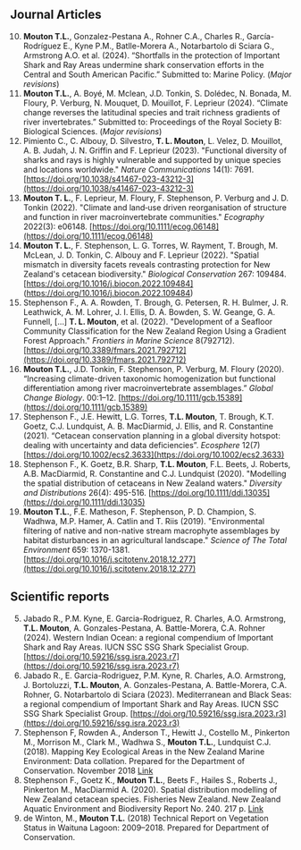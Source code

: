## Journal Articles 
10. **Mouton T.L.**, Gonzalez-Pestana A., Rohner C.A., Charles R., García-Rodríguez E., Kyne P.M., Batlle-Morera A., Notarbartolo di Sciara G., Armstrong A.O. et al. (2024). “Shortfalls in the protection of Important Shark and Ray Areas undermine shark conservation efforts in the Central and South American Pacific.” Submitted to: Marine Policy. (_Major revisions_)
9. **Mouton T.L.**, A. Boyé, M. Mclean, J.D. Tonkin, S. Dolédec, N. Bonada, M. Floury, P. Verburg, N. Mouquet, D. Mouillot, F. Leprieur (2024). “Climate change reverses the latitudinal species and trait richness gradients of river invertebrates.” Submitted to: Proceedings of the Royal Society B: Biological Sciences. (_Major revisions_)
8. Pimiento C., C. Albouy, D. Silvestro, **T. L. Mouton**, L. Velez, D. Mouillot, A. B. Judah, J. N. Griffin and F. Leprieur (2023). "Functional diversity of sharks and rays is highly vulnerable and supported by unique species and locations worldwide." _Nature Communications_ 14(1): 7691. [https://doi.org/10.1038/s41467-023-43212-3](https://doi.org/10.1038/s41467-023-43212-3)
7. **Mouton T. L.**, F. Leprieur, M. Floury, F. Stephenson, P. Verburg and J. D. Tonkin (2022). "Climate and land‐use driven reorganisation of structure and function in river macroinvertebrate communities." _Ecography_ 2022(3): e06148. [https://doi.org/10.1111/ecog.06148](https://doi.org/10.1111/ecog.06148)
6. **Mouton T. L.**, F. Stephenson, L. G. Torres, W. Rayment, T. Brough, M. McLean, J. D. Tonkin, C. Albouy and F. Leprieur (2022). "Spatial mismatch in diversity facets reveals contrasting protection for New Zealand's cetacean biodiversity." _Biological Conservation_ 267: 109484. [https://doi.org/10.1016/j.biocon.2022.109484] (https://doi.org/10.1016/j.biocon.2022.109484)
5. Stephenson F., A. A. Rowden, T. Brough, G. Petersen, R. H. Bulmer, J. R. Leathwick, A. M. Lohrer, J. I. Ellis, D. A. Bowden, S. W. Geange, G. A. Funnell, […] **T. L. Mouton**, et al. (2022). "Development of a Seafloor Community Classification for the New Zealand Region Using a Gradient Forest Approach." _Frontiers in Marine Science_ 8(792712). [https://doi.org/10.3389/fmars.2021.792712](https://doi.org/10.3389/fmars.2021.792712)
4. **Mouton T.L.**, J.D. Tonkin, F. Stephenson, P. Verburg, M. Floury (2020). “Increasing climate-driven taxonomic homogenization but functional differentiation among river macroinvertebrate assemblages.” _Global Change Biology_. 00:1–12. [https://doi.org/10.1111/gcb.15389](https://doi.org/10.1111/gcb.15389)
3. Stephenson F., J.E. Hewitt, L.G. Torres, **T.L. Mouton**, T. Brough, K.T. Goetz, C.J. Lundquist, A. B. MacDiarmid, J. Ellis, and R. Constantine (2021). “Cetacean conservation planning in a global diversity hotspot: dealing with uncertainty and data deficiencies”. _Ecosphere_ 12(7) [https://doi.org/10.1002/ecs2.3633](https://doi.org/10.1002/ecs2.3633)
2. Stephenson F., K. Goetz, B.R. Sharp, **T.L. Mouton**, F.L. Beets, J. Roberts, A.B. MacDiarmid, R. Constantine and C.J. Lundquist (2020). "Modelling the spatial distribution of cetaceans in New Zealand waters." _Diversity and Distributions_ 26(4): 495-516. [https://doi.org/10.1111/ddi.13035](https://doi.org/10.1111/ddi.13035)
1. **Mouton T.L.**, F.E. Matheson, F. Stephenson, P. D. Champion, S. Wadhwa, M.P. Hamer, A. Catlin and T. Riis (2019). "Environmental filtering of native and non-native stream macrophyte assemblages by habitat disturbances in an agricultural landscape." _Science of The Total Environment_ 659: 1370-1381. [https://doi.org/10.1016/j.scitotenv.2018.12.277](https://doi.org/10.1016/j.scitotenv.2018.12.277)

## Scientific reports 
5. Jabado R., P.M. Kyne, E. Garcia-Rodriguez, R. Charles, A.O. Armstrong, **T.L. Mouton**, A. Gonzales-Pestana, A. Battle-Morera, C.A. Rohner (2024). Western Indian Ocean: a regional compendium of Important Shark and Ray Areas. IUCN SSC SSG Shark Specialist Group. [https://doi.org/10.59216/ssg.isra.2023.r7](https://doi.org/10.59216/ssg.isra.2023.r7) 
4. Jabado R., E. Garcia-Rodriguez, P.M. Kyne, R. Charles, A.O. Armstrong, J. Bortoluzzi, **T.L. Mouton**, A. Gonzales-Pestana, A. Battle-Morera, C.A. Rohner, G. Notarbartolo di Sciara (2023). Mediterranean and Black Seas: a regional compendium of Important Shark and Ray Areas. IUCN SSC SSG Shark Specialist Group. [https://doi.org/10.59216/ssg.isra.2023.r3](https://doi.org/10.59216/ssg.isra.2023.r3) 
3. Stephenson F, Rowden A., Anderson T., Hewitt J., Costello M., Pinkerton M., Morrison M., Clark M., Wadhwa S., **Mouton T.L.**, Lundquist C.J. (2018). Mapping Key Ecological Areas in the New Zealand Marine Environment: Data collation. Prepared for the Department of Conservation. November 2018 [Link](https://www.doc.govt.nz/globalassets/documents/conservation/marine-and-coastal/marine-protected-areas/mpa-publications/key-ecological-areas-report-2018.pdf)
2. Stephenson F., Goetz K., **Mouton T.L.**, Beets F., Hailes S., Roberts J., Pinkerton M., MacDiarmid A. (2020). Spatial distribution modelling of New Zealand cetacean species. Fisheries New Zealand. New Zealand Aquatic Environment and Biodiversity Report No. 240. 217 p. [Link](https://docs.niwa.co.nz/library/public/NZAEBR-240.pdf)
1. de Winton, M., **Mouton T.L.** (2018) Technical Report on Vegetation Status in Waituna Lagoon: 2009–2018. Prepared for Department of Conservation.